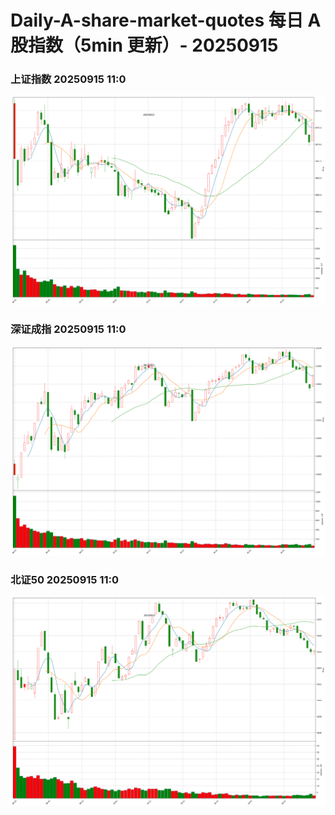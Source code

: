 
# Daily-A-share-market-quotes 每日 A 股指数（5min 更新）- 20250915

### 上证指数 20250915 11:0
![](./fig/2025/9/20250915-sh000001.png)

### 深证成指 20250915 11:0
![](./fig/2025/9/20250915-sz399001.png)

### 北证50 20250915 11:0
![](./fig/2025/9/20250915-bj899050.png)
